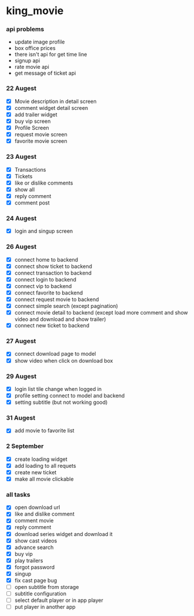 # king_movie

### api problems
- update image profile
- box office prices
- there isn't api for get time line 
- signup api
- rate movie api
- get message of ticket api



### 22 Augest
- [x] Movie description in detail screen
- [x] comment widget detail screen
- [x] add trailer widget
- [x] buy vip screen
- [x] Profile Screen
- [x] request movie screen
- [x] favorite movie screen
  
### 23 Augest
- [x] Transactions
- [x] Tickets
- [x] like or dislike comments
- [x] show all
- [x] reply comment
- [x] comment post

### 24 Augest
- [x] login and singup screen


### 26 Augest
- [x] connect home to backend
- [x] connect show ticket to backend
- [x] connect transaction to backend
- [x] connect login to backend
- [x] connect vip to backend
- [x] connect favorite to backend
- [x] connect request movie to backend
- [x] connect simple search (except pagination)
- [x] connect movie detail to backend (except load more comment and show video and download and show trailer)
- [x] connect new ticket to backend

### 27 Augest 
- [x] connect download page to model
- [x] show video when click on download box

### 29 Augest
- [x] login list tile change when logged in
- [x] profile setting connect to model and backend
- [x] setting subtitle (but not working good)

### 31 Augest
- [x] add movie to favorite list


### 2 September
- [x] create loading widget
- [x] add loading to all requets
- [x] create new ticket
- [x] make all movie clickable

### all tasks
- [x] open download url
- [x] like and dislike comment
- [x] comment movie
- [x] reply comment
- [x] download series widget and download it
- [x] show cast videos
- [x] advance search
- [x] buy vip
- [x] play trailers
- [x] forgot password
- [x] singup
- [x] fix cast page bug
- [ ] open subtitle from storage
- [ ] subtitle configuration 
- [ ] select default player or in app player
- [ ] put player in another app